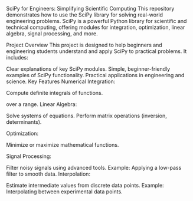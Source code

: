 SciPy for Engineers: Simplifying Scientific Computing
This repository demonstrates how to use the SciPy library for solving real-world engineering problems. SciPy is a powerful Python library for scientific and technical computing, offering modules for integration, optimization, linear algebra, signal processing, and more.

Project Overview
This project is designed to help beginners and engineering students understand and apply SciPy to practical problems. It includes:

Clear explanations of key SciPy modules.
Simple, beginner-friendly examples of SciPy functionality.
Practical applications in engineering and science.
Key Features
Numerical Integration:

Compute definite integrals of functions.

  over a range.
Linear Algebra:

Solve systems of equations.
Perform matrix operations (inversion, determinants).

Optimization:

Minimize or maximize mathematical functions.

Signal Processing:

Filter noisy signals using advanced tools.
Example: Applying a low-pass filter to smooth data.
Interpolation:

Estimate intermediate values from discrete data points.
Example: Interpolating between experimental data points.
